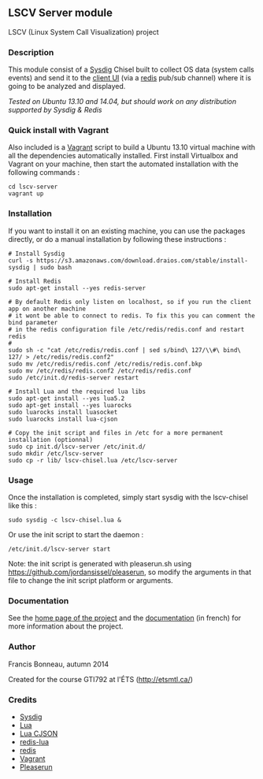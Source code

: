 
## LSCV Server module

LSCV (Linux System Call Visualization) project

### Description

This module consist of a [Sysdig](http://www.sysdig.org/) Chisel built to collect OS data (system calls events) and send it to the [client UI](https://github.com/francisbonneau/lscv-client) (via a [redis](http://www.redis.io/) pub/sub channel) where it is going to be analyzed and displayed.

*Tested on Ubuntu 13.10 and 14.04, but should work on any distribution supported by Sysdig & Redis*

### Quick install with Vagrant

Also included is a [Vagrant](https://www.vagrantup.com/) script to build a Ubuntu 13.10 virtual machine with all the dependencies automatically installed. First install Virtualbox and Vagrant on your machine, then start the automated installation with the following commands : 

```
cd lscv-server
vagrant up
```

### Installation

If you want to install it on an existing machine, you can use the packages directly, or do a manual installation by following these instructions : 

```
# Install Sysdig
curl -s https://s3.amazonaws.com/download.draios.com/stable/install-sysdig | sudo bash

# Install Redis
sudo apt-get install --yes redis-server

# By default Redis only listen on localhost, so if you run the client app on another machine 
# it wont be able to connect to redis. To fix this you can comment the bind parameter 
# in the redis configuration file /etc/redis/redis.conf and restart redis
#
sudo sh -c "cat /etc/redis/redis.conf | sed s/bind\ 127/\\#\ bind\ 127/ > /etc/redis/redis.conf2"
sudo mv /etc/redis/redis.conf /etc/redis/redis.conf.bkp
sudo mv /etc/redis/redis.conf2 /etc/redis/redis.conf
sudo /etc/init.d/redis-server restart

# Install Lua and the required lua libs
sudo apt-get install --yes lua5.2
sudo apt-get install --yes luarocks
sudo luarocks install luasocket
sudo luarocks install lua-cjson

# Copy the init script and files in /etc for a more permanent installation (optionnal)
sudo cp init.d/lscv-server /etc/init.d/
sudo mkdir /etc/lscv-server
sudo cp -r lib/ lscv-chisel.lua /etc/lscv-server

```

### Usage

Once the installation is completed, simply start sysdig with the lscv-chisel like this : 

```
sudo sysdig -c lscv-chisel.lua &
```

Or use the init script to start the daemon : 

```
/etc/init.d/lscv-server start
```

Note: the init script is generated with pleaserun.sh using https://github.com/jordansissel/pleaserun, so modify the arguments in that file to change the init script platform or arguments.


### Documentation

See the [home page of the project](https://francisbonneau.github.io/lscv/) and the [documentation](https://francisbonneau.github.io/lscv-doc/) (in french) for more information about the project.

### Author

Francis Bonneau, autumn 2014

Created for the course GTI792 at l'ÉTS (http://etsmtl.ca/)


### Credits

* [Sysdig](http://www.sysdig.org/) 
* [Lua](http://www.lua.org/)
* [Lua CJSON](http://www.kyne.com.au/~mark/software/lua-cjson.php)
* [redis-lua](https://github.com/nrk/redis-lua)
* [redis](http://www.redis.io/)
* [Vagrant](https://www.vagrantup.com/)
* [Pleaserun](https://github.com/jordansissel/pleaserun)